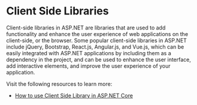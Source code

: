 # Client Side Libraries

Client-side libraries in ASP.NET are libraries that are used to add functionality and enhance the user experience of web applications on the client-side, or the browser. Some popular client-side libraries in ASP.NET include jQuery, Bootstrap, React.js, Angular.js, and Vue.js, which can be easily integrated with ASP.NET applications by including them as a dependency in the project, and can be used to enhance the user interface, add interactive elements, and improve the user experience of your application.

Visit the following resources to learn more:

- [How to use Client Side Library in ASP.NET Core](https://www.youtube.com/watch?v=VwqozSbQuec)
